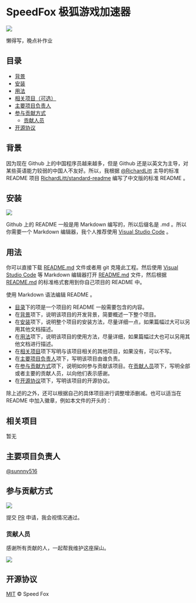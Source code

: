 # SpeedFox 极狐游戏加速器

[![](https://img.shields.io/badge/项目主页-SpeedFox-blue)](https://github.com/sunnny516/speedfox)

懒得写，晚点补作业

## 目录

- [背景](#背景)
- [安装](#安装)
- [用法](#用法)
- [相关项目（可选）](#相关项目)
- [主要项目负责人](#主要项目负责人)
- [参与贡献方式](#参与贡献方式)
    - [贡献人员](#贡献人员)
- [开源协议](#开源协议)

## 背景

因为现在 Github 上的中国程序员越来越多，但是 Github 还是以英文为主导，对某些英语能力较弱的中国人不友好。所以，我根据 [@RichardLitt](https://github.com/RichardLitt) 主导的标准 README 项目 [RichardLitt/standard-readme](https://github.com/RichardLitt/standard-readme) 编写了中文版的标准 README 。

## 安装

[![](https://img.shields.io/badge/%E4%B8%8B%E8%BD%BD-README.md-orange)](README.md)

Github 上的 README 一般是用 Markdown 编写的，所以后缀名是 .md 。所以你需要一个 Markdown 编辑器，我个人推荐使用 [Visual Studio Code](https://code.visualstudio.com/) 。

## 用法

你可以直接下载 [README.md](README.md) 文件或者用 git 克隆此工程。然后使用 [Visual Studio Code](https://code.visualstudio.com/) 等 Markdown 编辑器打开 [README.md](README.md) 文件，然后根据 [README.md](README.md) 的标准格式套用到你自己项目的 README 中。

使用 Markdown 语法编辑 README 。
- [目录](#目录)下的项是一个项目的 README 一般需要包含的内容。
- 在[背景](#背景)项下，说明该项目的开发背景，简要概述一下整个项目。
- 在[安装](#安装)项下，说明整个项目的安装方法，尽量详细一点，如果篇幅过大可以另用其他文档描述。
- 在[用法](#用法)项下，说明该项目的使用方法，尽量详细，如果篇幅过大也可以另用其他文档进行描述。
- 在[相关项目](#相关项目)项下写明与该项目相关的其他项目，如果没有，可以不写。
- 在[主要项目负责人](#主要项目负责人)项下，写明该项目由谁负责。
- 在[参与贡献方式](#参与贡献方式)项下，说明如何参与贡献该项目。在[贡献人员](#贡献人员)项下，写明全部或者主要的贡献人员，以向他们表示感谢。
- 在[开源协议](#开源协议)项下，写明该项目的开源协议。

除上述的之外，还可以根据自己的具体项目进行调整增添删减。也可以适当在 README 中加入徽章，例如本文件的开头的：



## 相关项目

暂无

## 主要项目负责人

[@sunnny516](https://github.com/sunnny516)

## 参与贡献方式

[![](https://img.shields.io/badge/%E7%94%B3%E8%AF%B7-Pull%20Request-orange)](https://github.com/sunnny516/speedfox/pulls)

提交 [PR](https://github.com/sunnny516/speedfox/pulls) 申请，我会视情况通过。

### 贡献人员


感谢所有贡献的人，一起帮我维护这座屎山。

<a href="https://github.com/sunnny516/speedfox/graphs/contributors">
  <img src="https://opencollective.com/speedfox/contributors.svg?width=890&button=false">
</a>


## 开源协议

[MIT](LICENSE) © Speed Fox

